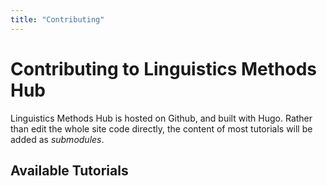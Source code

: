 ```yaml
---
title: "Contributing"
---
```


# Contributing to Linguistics Methods Hub

Linguistics Methods Hub is hosted on Github, and built with Hugo. Rather than edit the whole site code directly, the content of most tutorials will be added as *submodules*. 

## Available Tutorials

